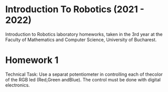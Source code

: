 # Introduction To Robotics (2021 - 2022)

Introduction to Robotics laboratory homeworks, taken in the 3rd year at the Faculty of Mathematics and Computer Science, University of Bucharest.


# Homework 1

Technical Task: Use a separat potentiometer in controlling each of thecolor of the RGB led (Red,Green andBlue). The control must be done with digital electronics.
